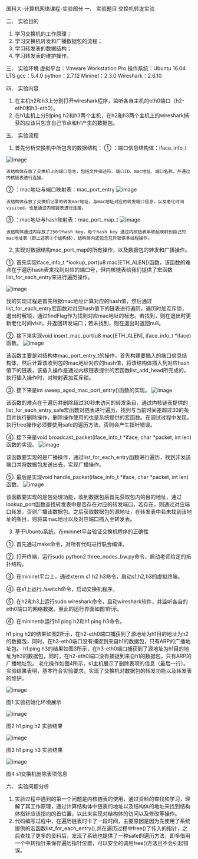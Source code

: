 国科大-计算机网络课程-实验部分
一、	实验题目
交换机转发实验

二、	实验目的
1.	学习交换机的工作原理；
2.	学习交换机转发和广播数据包的流程；
3.	学习转发表的数据结构；
4.	学习转发表的维护操作。

三、	实验环境
虚拟平台：Vmware Workstation Pro
操作系统：Ubuntu 16.04 LTS
gcc：5.4.0
python：2.7.12
Mininet：2.3.0
Wireshark：2.6.10

四、	实验内容
1.	在主机h2和h3上分别打开wireshark程序，监听各自主机的eth0端口（h2-eth0和h3-eth0）。
2.	在h1主机上分别ping h2和h3两个主机，在h2和h3两个主机上的wireshark捕获的应该只包含自己节点和h1产生的数据包。

五、	实验流程
1.	首先分析交换机中所包含的数据结构：
①	：端口信息结构体：iface_info_t

![image](https://user-images.githubusercontent.com/40001579/143566258-acd0ce30-caab-4c73-ac59-991525fa6aff.png)

	该结构体存放了交换机上的端口信息，包括文件描述符、端口ID、mac地址、端口名称，并通过内核链表进行连接。
	
②	：mac地址与端口映射表：mac_port_entry
 ![image](https://user-images.githubusercontent.com/40001579/143566276-98f87b5d-e5e6-4947-af1e-e2d6808f25e7.png)

	该结构体存放了交换机记录的转发mac地址，与mac地址对应的转发端口信息，以及老化时间visited，也是通过内核链表进行连接。
	
③	：mac地址与hash映射表：mac_port_map_t
 ![image](https://user-images.githubusercontent.com/40001579/143566286-705e9599-6394-4e90-a10f-8c44fc102d63.png)

	该结构体通过内存放了256个hash key，每个hash key 通过内核链表串联起映射到自己的mac地址表（即上述第②个结构体），结构体内还包含互斥锁供多线程操作。

2.	实现对数据结构mac_port_map的所有操作，以及数据包的转发和广播操作。

①. 首先实现iface_info_t *lookup_port(u8 mac[ETH_ALEN])函数，该函数的难点在于遍历hash表来找到对应的端口号，但内核链表给我们提供了宏函数list_for_each_entry来进行遍历操作。

 ![image](https://user-images.githubusercontent.com/40001579/143566331-b8668478-61bf-45e7-b9b7-14aed033d2f1.png)

我的实现过程是首先根据mac地址计算对应的hash值，然后通过list_for_each_entry宏函数对对应hash值下的链表进行遍历，遍历时加互斥锁，退出时解锁，通过findFlag作为找到对应mac地址的标志。若找到，则在退出时更新老化时间visit，并返回转发端口；若未找到，则在退出时返回null。

②. 接下来实现void insert_mac_port(u8 mac[ETH_ALEN], iface_info_t *iface)函数。
 ![image](https://user-images.githubusercontent.com/40001579/143566344-a3ad693c-01e0-416e-9271-6347b608f5a9.png)

该函数主要是对结构体mac_port_entry_t的操作，首先构建要插入的端口信息结构体，然后计算该收到包的mac地址对应的hash值，将该结构体插入到对应hash值下的链表，该插入操作是通过内核链表提供的宏函数list_add_head所完成的，执行插入操作时，对映射表加互斥锁。

③. 接下来是int sweep_aged_mac_port_entry()函数的实现。
 ![image](https://user-images.githubusercontent.com/40001579/143566362-c239ce61-c80a-4286-905f-26235e00482f.png)

该函数的难点在于遍历并删除超过30秒未访问的转发条目，通过内核链表提供的list_for_each_entry_safe宏函数对链表进行遍历，找到与当前时间差超过30的条目并执行删除操作，删除操作使用的也是系统提供的宏函数。在调试过程中发现，执行free操作必须要使用safe的遍历方法，否则会产生指针错误。

④. 接下来是void broadcast_packet(iface_info_t *iface, char *packet, int len)函数的实现。
 ![image](https://user-images.githubusercontent.com/40001579/143566368-a6473278-7130-4017-b788-db861a906e9a.png)

该函数要实现的是广播操作，通过list_for_each_entry函数进行遍历，找到非发送端口并将数据包发送出去，实现广播操作。

⑤. 最后是实现void handle_packet(iface_info_t *iface, char *packet, int len)函数。
 ![image](https://user-images.githubusercontent.com/40001579/143566380-b4fef795-d6ee-494f-aaac-d1c426eba2f7.png)

该函数要实现的是包处理功能，收到数据包后首先获取包内的目的地址，通过lookup_port函数查找转发表中是否存在对应的转发端口，若存在，则通过对应端口转发，否则广播该数据包。之后获取数据包的源地址，在转发表中若未找到该地址的条目，则将其mac地址以及对应端口插入至转发表。

3. 基于Ubuntu系统，在mininet平台验证交换机程序的正确性

①. 首先通过make命令，对所有代码进行联合编译。

②. 打开终端，运行sudo python2 three_nodes_bw.py命令，启动老师给定的拓扑结构。

③. 在mininet平台上，通过xterm s1 h2 h3命令，启动s1,h2,h3的虚拟终端。

④. 在s1上运行./switch命令，启动交换机程序。

⑤. 在h2和h3上运行sudo wireshark命令，启动wireshark软件，并监听各自的eth0端口的网络数据。至此的运行界面如图1所示。

⑥. 在mininet中运行h1 ping h2和h1 ping h3命令。

h1 ping h2的结果如图2所示，在h2-eth0端口捕获到了源地址为h1目的地址为h2的数据包，同时，在h3-eth0端口没有捕捉到来自h1的数据包，只有ARP的广播地址包。
h1 ping h3的结果如图3所示，在h3-eth0端口捕获到了源地址为h1目的地址为h3的数据包，同时，在h2-eth0端口没有捕捉到来自h1的数据包，只有ARP的广播地址包。
老化操作如图4所示，s1主机展示了删除表项的信息（最后一行）。
实验结果表明，基本符合实验要求，实现了交换机对数据包的转发功能以及转发表的维护。

 ![image](https://user-images.githubusercontent.com/40001579/143566406-7e7110b9-eb7b-47e0-9a55-bf9e70cb5818.png)
 
图1 实验初始化环境展示

![image](https://user-images.githubusercontent.com/40001579/143566419-e81963fc-3848-42fd-894d-6f6186ead78a.png)

图2 h1 ping h2 实验结果

 ![image](https://user-images.githubusercontent.com/40001579/143566441-65bffc07-7c4c-4c13-b595-5088e242b2f8.png)
 
图3 h1 ping h3 实验结果

![image](https://user-images.githubusercontent.com/40001579/143566449-406502d5-eb45-4835-8b01-7c9f14c527e6.png)

图4 s1交换机删除表项信息

六、	实验问题分析
1. 实验过程中遇到的第一个问题是内核链表的使用，通过资料的查找和学习，理解了其工作原理，通过计算结构体中链表的地址以及结构体的地址来找到结构体指针应该指向的首位置，以此来实现对结构体的访问以及修改等操作。
2. 代码编写过程中，在遍历链表时卡了一段时间，主要原因是因为先使用了系统提供的宏函数list_for_each_entry(),并在遍历过程中free()了传入的指针，之后查找了更多的资料后，发现了系统也提供了一种safe的遍历方法，即多借用一个中转指针来保存遍历指针位置，可以安全的调用free()方法且不会引起错误。
